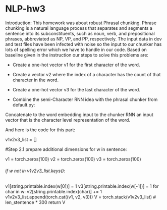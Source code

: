 # NLP-hw3


Introduction: This homework was about robust Phrasal chunking. Phrase chunking is a natural language process that separates and segments a sentence into its subconstituents, such as noun, verb, and prepositional phrases, abbreviated as NP, VP, and PP, respectively. The input data in dev and test files have been infected with noise so the input to our chunker has lots of spelling error which we have to handle in our code.
Based on baseline given in the instruction our steps to solve this problems are:    

- Create a one-hot vector v1 for the first character of the word.

- Create a vector v2 where the index of a character has the count of that character in the word.

- Create a one-hot vector v3 for the last character of the word.

- Combine the semi-Character RNN idea with the phrasal chunker from default.py:  

Concatenate to the word embedding input to the chunker RNN an input vector that is the character level             representation of the word.

And here is the code for this part: 

v1v2v3_list = []

#Step 2.1 prepare additional dimensions for w in sentence:

v1 = torch.zeros(100)
v2 = torch.zeros(100)
v3 = torch.zeros(100)

###### if w not in v1v2v3_list.keys():

  v1[string.printable.index(w[0])] = 1
  v3[string.printable.index(w[-1])] = 1
  for char in w:
     v2[string.printable.index(char)] += 1
  v1v2v3_list.append(torch.cat((v1, v2, v3)))
V = torch.stack(v1v2v3_list) # len_stentence * 300
return V

